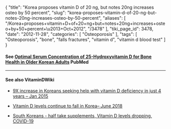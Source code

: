 {
    "title": "Korea proposes vitamin D of 20 ng, but notes 20ng increases osteo by 50 percent",
    "slug": "korea-proposes-vitamin-d-of-20-ng-but-notes-20ng-increases-osteo-by-50-percent",
    "aliases": [
        "/Korea+proposes+vitamin+D+of+20+ng+but+notes+20ng+increases+osteo+by+50+percent+\u2013+Oct+2012",
        "/3478"
    ],
    "tiki_page_id": 3478,
    "date": "2012-11-28",
    "categories": [
        "Osteoporosis"
    ],
    "tags": [
        "Osteoporosis",
        "bone",
        "falls fractures",
        "vitamin d",
        "vitamin d blood test"
    ]
}


#### See [Optimal Serum Concentration of 25-Hydroxyvitamin D for Bone Health in Older Korean Adults](http://www.ncbi.nlm.nih.gov/pubmed/23179104?dopt=Abstract) PubMed

---

#### See also VitaminDWiki

* [9X increase in Koreans seeking help with vitamin D deficiency in just 4 years – Jan 2015](/posts/9x-increase-in-koreans-seeking-help-with-vitamin-d-deficiency-in-just-4-years)

* [Vitamin D levels continue to fall in Korea– June 2018](/posts/vitamin-d-levels-continue-to-fall-in-korea)

* [South Koreans - half take supplements, Vitamin D levels dropping, COVID-19](/posts/south-koreans-half-take-supplements-vitamin-d-levels-dropping-covid-19)